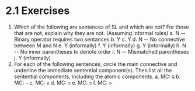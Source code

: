 # 2.1 Exercises
1. Which of the following are sentences of SL and which are not? For those that are not, explain why they are not. (Assuming informal rules)
  a. N -- Binary operator requires two sentances
  b. Y
  c. Y
  d. N -- No connective between M and N
  e. Y (informally)
  f. Y (informally)
  g. Y (informally)
  h. N -- No inner parentheses to denote order
  i. N -- Mismatched parentheses
  j. Y (informally)
3. For each of the following sentences, circle the main connective and underline the immediate sentential component(s). Then list all the sentential components, including the atomic components.
 a. MC: `&`
 b. MC: `~`
 c. MC: `v`
 d. MC: `⊃`
 e. MC: `⊃`
 f. MC: `⊃`
